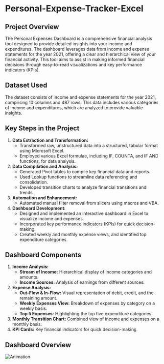 # Personal-Expense-Tracker-Excel


## Project Overview
The Personal Expenses Dashboard is a comprehensive financial analysis tool designed to provide detailed insights into your income and expenditures. The dashboard leverages data from income and expense statements for the year 2021, offering a clear and hierarchical view of your financial activity. This tool aims to assist in making informed financial decisions through easy-to-read visualizations and key performance indicators (KPIs).

## Dataset Used
The dataset consists of income and expense statements for the year 2021, comprising 10 columns and 487 rows. This data includes various categories of income and expenditures, which are analyzed to provide valuable insights.

## Key Steps in the Project
1. **Data Extraction and Transformation:**
   - Transformed raw, unstructured data into a structured, tabular format using Microsoft Excel.
   - Employed various Excel formulae, including IF, COUNTA, and IF AND functions, for data analysis.
2. **Data Compilation and Analysis:**
   - Generated Pivot tables to compile key financial data and reports.
   - Used Lookup functions to streamline data referencing and consolidation.
   - Developed transition charts to analyze financial transitions and trends.
3. **Automation and Enhancement:**
   - Automated manual filter removal from slicers using macros and VBA.
4. **Dashboard Development:**
   - Designed and implemented an interactive dashboard in Excel to visualize income and expenses.
   - Incorporated key performance indicators (KPIs) for quick decision-making.
   - Created weekly and monthly expense views, and identified top expenditure categories.

## Dashboard Components
1. **Income Analysis:**
   - **Stream of Income:** Hierarchical display of income categories and amounts.
   - **Income Sources:** Analysis of earnings from different sources.
2. **Expense Analysis:**
   - **Out-Flow & In-Flow:** Visual representation of debit, credit, and the remaining amount.
   - **Weekly Expenses View:** Breakdown of expenses by category on a weekly basis.
   - **Top 5 Expenses:** Highlighting the top five expenditure categories.
3. **Monthly Transition Chart:** Combined view of income and expenses on a monthly basis.
4. **KPI Cards:** Key financial indicators for quick decision-making.

## Dashboard Overview

![Animation](https://github.com/user-attachments/assets/d0261457-73e7-4ae6-bd8b-99a7f0f1370f)




